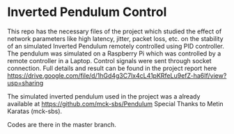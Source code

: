 
# Inverted Pendulum Control

This repo has the necessary files of the project which studied the effect of network parameters like high latency, jitter, packet loss, etc. on the stability of an simulated Inverted Pendulum remotely controlled using PID controller.
The pendulum was simulated on a Raspberry Pi which was controlled by a remote controller in a Laptop. Control signals were sent through socket connection.
Full details and result can be found in the project report here https://drive.google.com/file/d/1hGd4g3C7lx4cL41pKRfeLu9efZ-ha6If/view?usp=sharing

The simulated inverted pendulum used in the project was a already available at https://github.com/mck-sbs/Pendulum 
Special Thanks to Metin Karatas (mck-sbs).

Codes are there in the master branch.

